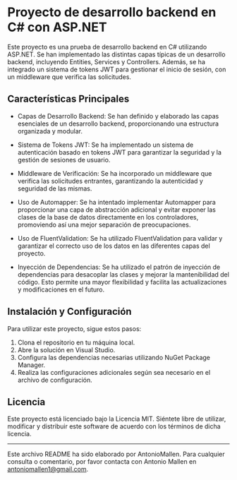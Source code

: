 # Proyecto de desarrollo backend en C# con ASP.NET
Este proyecto es una prueba de desarrollo backend en C# utilizando ASP.NET. Se han implementado las distintas capas típicas de un desarrollo backend, incluyendo Entities, Services y Controllers. Además, se ha integrado un sistema de tokens JWT para gestionar el inicio de sesión, con un middleware que verifica las solicitudes.

## Características Principales
- Capas de Desarrollo Backend: Se han definido y elaborado las capas esenciales de un desarrollo backend, proporcionando una estructura organizada y modular.

- Sistema de Tokens JWT: Se ha implementado un sistema de autenticación basado en tokens JWT para garantizar la seguridad y la gestión de sesiones de usuario.

- Middleware de Verificación: Se ha incorporado un middleware que verifica las solicitudes entrantes, garantizando la autenticidad y seguridad de las mismas.

- Uso de Automapper: Se ha intentado implementar Automapper para proporcionar una capa de abstracción adicional y evitar exponer las clases de la base de datos directamente en los controladores, promoviendo así una mejor separación de preocupaciones.

- Uso de FluentValidation: Se ha utilizado FluentValidation para validar y garantizar el correcto uso de los datos en las diferentes capas del proyecto.

- Inyección de Dependencias: Se ha utilizado el patrón de inyección de dependencias para desacoplar las clases y mejorar la mantenibilidad del código. Esto permite una mayor flexibilidad y facilita las actualizaciones y modificaciones en el futuro.

## Instalación y Configuración
Para utilizar este proyecto, sigue estos pasos:

1. Clona el repositorio en tu máquina local.
2. Abre la solución en Visual Studio.
3. Configura las dependencias necesarias utilizando NuGet Package Manager.
4. Realiza las configuraciones adicionales según sea necesario en el archivo de configuración.



## Licencia
Este proyecto está licenciado bajo la Licencia MIT. Siéntete libre de utilizar, modificar y distribuir este software de acuerdo con los términos de dicha licencia.


------------


Este archivo README ha sido elaborado por AntonioMallen. Para cualquier consulta o comentario, por favor contacta con Antonio Mallen en antoniomallen1@gmail.com.
